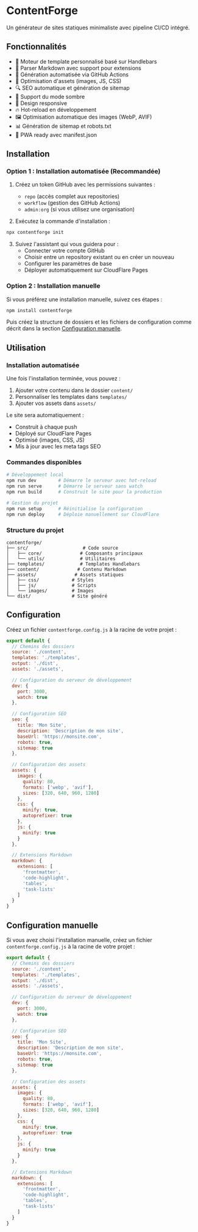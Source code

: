 # ContentForge

Un générateur de sites statiques minimaliste avec pipeline CI/CD intégré.

## Fonctionnalités

- 🎨 Moteur de template personnalisé basé sur Handlebars
- 📝 Parser Markdown avec support pour extensions
- 🔄 Génération automatisée via GitHub Actions
- 🚀 Optimisation d'assets (images, JS, CSS)
- 🔍 SEO automatique et génération de sitemap
- 🌙 Support du mode sombre
- 📱 Design responsive
- 🔥 Hot-reload en développement
- 🖼️ Optimisation automatique des images (WebP, AVIF)
- 📊 Génération de sitemap et robots.txt
- 📱 PWA ready avec manifest.json

## Installation

### Option 1 : Installation automatisée (Recommandée)

1. Créez un token GitHub avec les permissions suivantes :
   - `repo` (accès complet aux repositories)
   - `workflow` (gestion des GitHub Actions)
   - `admin:org` (si vous utilisez une organisation)

2. Exécutez la commande d'installation :
```bash
npx contentforge init
```

3. Suivez l'assistant qui vous guidera pour :
   - Connecter votre compte GitHub
   - Choisir entre un repository existant ou en créer un nouveau
   - Configurer les paramètres de base
   - Déployer automatiquement sur CloudFlare Pages

### Option 2 : Installation manuelle

Si vous préférez une installation manuelle, suivez ces étapes :

```bash
npm install contentforge
```

Puis créez la structure de dossiers et les fichiers de configuration comme décrit dans la section [Configuration manuelle](#configuration-manuelle).

## Utilisation

### Installation automatisée

Une fois l'installation terminée, vous pouvez :

1. Ajouter votre contenu dans le dossier `content/`
2. Personnaliser les templates dans `templates/`
3. Ajouter vos assets dans `assets/`

Le site sera automatiquement :
- Construit à chaque push
- Déployé sur CloudFlare Pages
- Optimisé (images, CSS, JS)
- Mis à jour avec les meta tags SEO

### Commandes disponibles

```bash
# Développement local
npm run dev        # Démarre le serveur avec hot-reload
npm run serve      # Démarre le serveur sans watch
npm run build      # Construit le site pour la production

# Gestion du projet
npm run setup      # Réinitialise la configuration
npm run deploy     # Déploie manuellement sur CloudFlare
```

### Structure du projet

```
contentforge/
├── src/                    # Code source
│   ├── core/              # Composants principaux
│   └── utils/             # Utilitaires
├── templates/             # Templates Handlebars
├── content/              # Contenu Markdown
├── assets/              # Assets statiques
│   ├── css/            # Styles
│   ├── js/             # Scripts
│   └── images/         # Images
└── dist/               # Site généré
```

## Configuration

Créez un fichier `contentforge.config.js` à la racine de votre projet :

```javascript
export default {
  // Chemins des dossiers
  source: './content',
  templates: './templates',
  output: './dist',
  assets: './assets',

  // Configuration du serveur de développement
  dev: {
    port: 3000,
    watch: true
  },

  // Configuration SEO
  seo: {
    title: 'Mon Site',
    description: 'Description de mon site',
    baseUrl: 'https://monsite.com',
    robots: true,
    sitemap: true
  },

  // Configuration des assets
  assets: {
    images: {
      quality: 80,
      formats: ['webp', 'avif'],
      sizes: [320, 640, 960, 1280]
    },
    css: {
      minify: true,
      autoprefixer: true
    },
    js: {
      minify: true
    }
  },

  // Extensions Markdown
  markdown: {
    extensions: [
      'frontmatter',
      'code-highlight',
      'tables',
      'task-lists'
    ]
  }
}
```

## Configuration manuelle

Si vous avez choisi l'installation manuelle, créez un fichier `contentforge.config.js` à la racine de votre projet :

```js
export default {
  // Chemins des dossiers
  source: './content',
  templates: './templates',
  output: './dist',
  assets: './assets',

  // Configuration du serveur de développement
  dev: {
    port: 3000,
    watch: true
  },

  // Configuration SEO
  seo: {
    title: 'Mon Site',
    description: 'Description de mon site',
    baseUrl: 'https://monsite.com',
    robots: true,
    sitemap: true
  },

  // Configuration des assets
  assets: {
    images: {
      quality: 80,
      formats: ['webp', 'avif'],
      sizes: [320, 640, 960, 1280]
    },
    css: {
      minify: true,
      autoprefixer: true
    },
    js: {
      minify: true
    }
  },

  // Extensions Markdown
  markdown: {
    extensions: [
      'frontmatter',
      'code-highlight',
      'tables',
      'task-lists'
    ]
  }
}
```